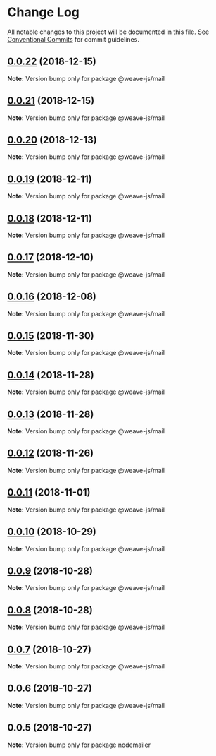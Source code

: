 # Change Log

All notable changes to this project will be documented in this file.
See [Conventional Commits](https://conventionalcommits.org) for commit guidelines.

## [0.0.22](https://github.com/fachw3rk/weave/compare/@weave-js/mail@0.0.21...@weave-js/mail@0.0.22) (2018-12-15)

**Note:** Version bump only for package @weave-js/mail





## [0.0.21](https://github.com/fachw3rk/weave/compare/@weave-js/mail@0.0.20...@weave-js/mail@0.0.21) (2018-12-15)

**Note:** Version bump only for package @weave-js/mail





## [0.0.20](https://github.com/fachw3rk/weave/compare/@weave-js/mail@0.0.19...@weave-js/mail@0.0.20) (2018-12-13)

**Note:** Version bump only for package @weave-js/mail





## [0.0.19](https://github.com/fachw3rk/weave/compare/@weave-js/mail@0.0.18...@weave-js/mail@0.0.19) (2018-12-11)

**Note:** Version bump only for package @weave-js/mail





## [0.0.18](https://github.com/fachw3rk/weave/compare/@weave-js/mail@0.0.17...@weave-js/mail@0.0.18) (2018-12-11)

**Note:** Version bump only for package @weave-js/mail





## [0.0.17](https://github.com/fachw3rk/weave/compare/@weave-js/mail@0.0.16...@weave-js/mail@0.0.17) (2018-12-10)

**Note:** Version bump only for package @weave-js/mail





## [0.0.16](https://github.com/fachw3rk/weave/compare/@weave-js/mail@0.0.15...@weave-js/mail@0.0.16) (2018-12-08)

**Note:** Version bump only for package @weave-js/mail





## [0.0.15](https://github.com/fachw3rk/weave/compare/@weave-js/mail@0.0.14...@weave-js/mail@0.0.15) (2018-11-30)

**Note:** Version bump only for package @weave-js/mail





## [0.0.14](https://github.com/fachw3rk/weave/compare/@weave-js/mail@0.0.13...@weave-js/mail@0.0.14) (2018-11-28)

**Note:** Version bump only for package @weave-js/mail





## [0.0.13](https://github.com/fachw3rk/weave/compare/@weave-js/mail@0.0.12...@weave-js/mail@0.0.13) (2018-11-28)

**Note:** Version bump only for package @weave-js/mail





## [0.0.12](https://github.com/fachw3rk/weave/compare/@weave-js/mail@0.0.11...@weave-js/mail@0.0.12) (2018-11-26)

**Note:** Version bump only for package @weave-js/mail





## [0.0.11](https://github.com/fachw3rk/weave/compare/@weave-js/mail@0.0.10...@weave-js/mail@0.0.11) (2018-11-01)

**Note:** Version bump only for package @weave-js/mail





## [0.0.10](https://github.com/fachw3rk/weave/compare/@weave-js/mail@0.0.9...@weave-js/mail@0.0.10) (2018-10-29)

**Note:** Version bump only for package @weave-js/mail





## [0.0.9](https://github.com/fachw3rk/weave/compare/@weave-js/mail@0.0.8...@weave-js/mail@0.0.9) (2018-10-28)

**Note:** Version bump only for package @weave-js/mail





## [0.0.8](https://github.com/fachw3rk/weave/compare/@weave-js/mail@0.0.7...@weave-js/mail@0.0.8) (2018-10-28)

**Note:** Version bump only for package @weave-js/mail





## [0.0.7](https://github.com/fachw3rk/weave/compare/@weave-js/mail@0.0.6...@weave-js/mail@0.0.7) (2018-10-27)

**Note:** Version bump only for package @weave-js/mail





## 0.0.6 (2018-10-27)

**Note:** Version bump only for package @weave-js/mail





## 0.0.5 (2018-10-27)

**Note:** Version bump only for package nodemailer
